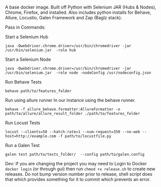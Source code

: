 A base docker image. Built off Python with Selenium JAR (Hubs & Nodes), Chrome, Firefox, and installed. Also includes python installs for Behave, Allure, Locustio, Galen Framework and Zap (Baglz stack).  


Pass in Commands:

Start a Selenium Hub
```
java -Dwebdriver.chrome.driver=/usr/bin/chromedriver -jar /usr/bin/selenium.jar  -role hub
```
Start a Selenium Node
```
java -Dwebdriver.chrome.driver=/usr/bin/chromedriver -jar /usr/bin/selenium.jar  -role node -nodeConfig /usr/nodeconfig.json
```

Run Behave Tests
```
behave path/to/features_folder
```

Run using allure runner
In our instance using the behave runner.
```
behave -f allure_behave.formatter:AllureFormatter -o path/to/allure/allure_result_folder ./path/to/features_folder
```

Run Locust Tests
```
locust --clients=50 --hatch-rate=1 --num-request=350 --no-web --host=http://example.com -f path/to/locustfile.py
```

Run a Galen Test
```
galen test path/to/tests_folder/  --config path/to/galen.config
```

Dev:
If you are changing the project you may need to Login to Docker `docker login` (or through gui) then run `chmod +x release.sh` to create new releases. Do not bump version number prior to release, shell script does that which provides something for it to commit which prevents an error.
